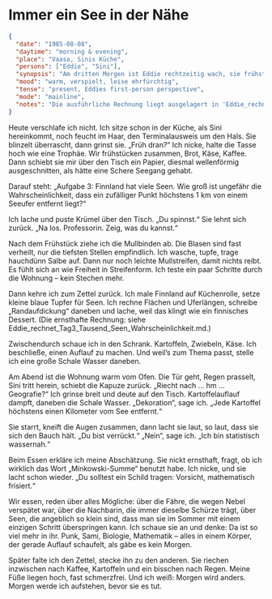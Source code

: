 # Immer ein See in der Nähe

```json
{
  "date": "1985-08-08",
  "daytime": "morning & evening",
  "place": "Vaasa, Sinis Küche",
  "persons": ["Eddie", "Sini"],
  "synopsis": "Am dritten Morgen ist Eddie rechtzeitig wach, sie frühstückt mit Sini, die ihr den Zettel direkt am Tisch gibt. Tagsüber rechnet sie, versorgt ihre fast verheilten Füße und kocht ein thematisch passendes Abendessen. Am Abend erkennt Eddie, wie sehr Sini ihre Aufgaben mit Humor und Intelligenz auflädt. Ihr Respekt wächst, und zwischen beiden liegt ein unausgesprochenes Band.",
  "mood": "warm, verspielt, leise ehrfürchtig",
  "tense": "present, Eddies first-person perspective",
  "mode": "mainline",
  "notes": "Die ausführliche Rechnung liegt ausgelagert in 'Eddie_rechnet_Tag3_Tausend_Seen_Wahrscheinlichkeit.md'."
}
```

Heute verschlafe ich nicht. Ich sitze schon in der Küche, als Sini hereinkommt, noch feucht im Haar, den Terminalausweis um den Hals. Sie blinzelt überrascht, dann grinst sie. „Früh dran?“ Ich nicke, halte die Tasse hoch wie eine Trophäe. Wir frühstücken zusammen, Brot, Käse, Kaffee. Dann schiebt sie mir über den Tisch ein Papier, diesmal wellenförmig ausgeschnitten, als hätte eine Schere Seegang gehabt.

Darauf steht:
„Aufgabe 3: Finnland hat viele Seen. Wie groß ist ungefähr die Wahrscheinlichkeit, dass ein zufälliger Punkt höchstens 1 km von einem Seeufer entfernt liegt?“

Ich lache und puste Krümel über den Tisch. „Du spinnst.“
Sie lehnt sich zurück. „Na los. Professorin. Zeig, was du kannst.“

Nach dem Frühstück ziehe ich die Mullbinden ab. Die Blasen sind fast verheilt, nur die tiefsten Stellen empfindlich. Ich wasche, tupfe, trage hauchdünn Salbe auf. Dann nur noch leichte Mullstreifen, damit nichts reibt. Es fühlt sich an wie Freiheit in Streifenform. Ich teste ein paar Schritte durch die Wohnung – kein Stechen mehr.

Dann kehre ich zum Zettel zurück. Ich male Finnland auf Küchenrolle, setze kleine blaue Tupfer für Seen. Ich rechne Flächen und Uferlängen, schreibe „Randaufdickung“ daneben und lache, weil das klingt wie ein finnisches Dessert. (Die ernsthafte Rechnung: siehe Eddie_rechnet_Tag3_Tausend_Seen_Wahrscheinlichkeit.md.)

Zwischendurch schaue ich in den Schrank. Kartoffeln, Zwiebeln, Käse. Ich beschließe, einen Auflauf zu machen. Und weil’s zum Thema passt, stelle ich eine große Schale Wasser daneben.

Am Abend ist die Wohnung warm vom Ofen. Die Tür geht, Regen prasselt, Sini tritt herein, schiebt die Kapuze zurück. „Riecht nach … hm … Geografie?“ Ich grinse breit und deute auf den Tisch. Kartoffelauflauf dampft, daneben die Schale Wasser. „Dekoration“, sage ich. „Jede Kartoffel höchstens einen Kilometer vom See entfernt.“

Sie starrt, kneift die Augen zusammen, dann lacht sie laut, so laut, dass sie sich den Bauch hält. „Du bist verrückt.“
„Nein“, sage ich. „Ich bin statistisch wassernah.“

Beim Essen erkläre ich meine Abschätzung. Sie nickt ernsthaft, fragt, ob ich wirklich das Wort „Minkowski-Summe“ benutzt habe. Ich nicke, und sie lacht schon wieder. „Du solltest ein Schild tragen: Vorsicht, mathematisch frisiert.“

Wir essen, reden über alles Mögliche: über die Fähre, die wegen Nebel verspätet war, über die Nachbarin, die immer dieselbe Schürze trägt, über Seen, die angeblich so klein sind, dass man sie im Sommer mit einem einzigen Schritt überspringen kann. Ich schaue sie an und denke: Da ist so viel mehr in ihr. Punk, Sami, Biologie, Mathematik – alles in einem Körper, der gerade Auflauf schaufelt, als gäbe es kein Morgen.

Später falte ich den Zettel, stecke ihn zu den anderen. Sie riechen inzwischen nach Kaffee, Kartoffeln und ein bisschen nach Regen. Meine Füße liegen hoch, fast schmerzfrei. Und ich weiß: Morgen wird anders. Morgen werde ich aufstehen, bevor sie es tut.
